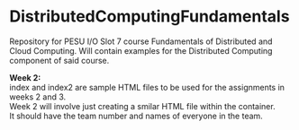 # DistributedComputingFundamentals

Repository for PESU I/O Slot 7 course Fundamentals of Distributed and Cloud Computing. Will contain examples for the Distributed Computing component of said course.

**Week 2:**  
index and index2 are sample HTML files to be used for the assignments in weeks 2 and 3.  
Week 2 will involve just creating a smilar HTML file within the container.  
It should have the team number and names of everyone in the team.  




